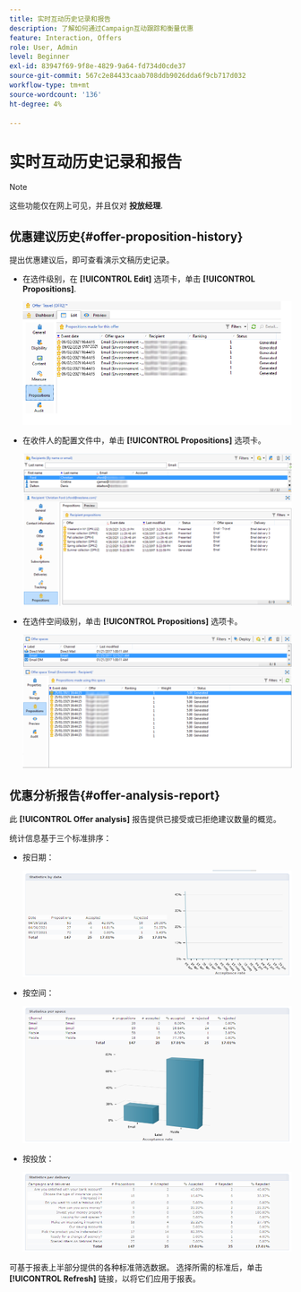 ```yaml
---
title: 实时互动历史记录和报告
description: 了解如何通过Campaign互动跟踪和衡量优惠
feature: Interaction, Offers
role: User, Admin
level: Beginner
exl-id: 83947f69-9f8e-4829-9a64-fd734d0cde37
source-git-commit: 567c2e84433caab708ddb9026dda6f9cb717d032
workflow-type: tm+mt
source-wordcount: '136'
ht-degree: 4%

---
```


# 实时互动历史记录和报告

>[!NOTE]
>
>这些功能仅在网上可见，并且仅对 **投放经理**.

## 优惠建议历史{#offer-proposition-history}

提出优惠建议后，即可查看演示文稿历史记录。

* 在选件级别，在 **[!UICONTROL Edit]** 选项卡，单击 **[!UICONTROL Propositions]**.

  ![](assets/offer_followup_006.png)

* 在收件人的配置文件中，单击 **[!UICONTROL Propositions]** 选项卡。

  ![](assets/offer_followup_002.png)

* 在选件空间级别，单击 **[!UICONTROL Propositions]** 选项卡。

  ![](assets/offer_space_prop_001_b.png)

## 优惠分析报告{#offer-analysis-report}

此 **[!UICONTROL Offer analysis]** 报告提供已接受或已拒绝建议数量的概览。

统计信息基于三个标准排序：

* 按日期：

  ![](assets/offer_report_perdate.png)

* 按空间：

  ![](assets/offer_report_perspaces.png)

* 按投放：

  ![](assets/offer_report_perdeliveries.png)

可基于报表上半部分提供的各种标准筛选数据。 选择所需的标准后，单击 **[!UICONTROL Refresh]** 链接，以将它们应用于报表。
